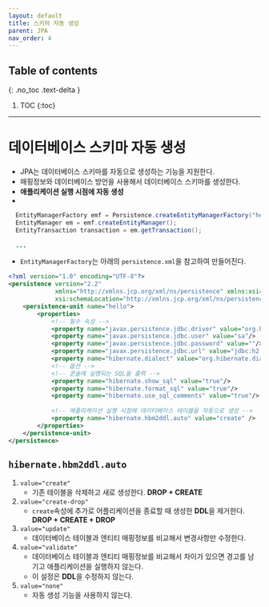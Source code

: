 ```yaml
---
layout: default
title: 스키마 자동 생성
parent: JPA
nav_order: 4
---
```

## Table of contents
{: .no_toc .text-delta }

1. TOC
{:toc}
---

# **데이터베이스 스키마 자동 생성**

- JPA는 데이터베이스 스키마를 자동으로 생성하는 기능을 지원한다.
- 매핑정보와 데이터베이스 방언을 사용해서 데이터베이스 스키마를 생성한다.
- **애플리케이션 실행 시점에 자동 생성**
- 

```java
  EntityManagerFactory emf = Persistence.createEntityManagerFactory("hello");
  EntityManager em = emf.createEntityManager();
  EntityTransaction transaction = em.getTransaction();
  
  ...
```

- `EntityManagerFactory`는 아래의 `persistence.xml`을 참고하여 만들어진다.

```xml
<?xml version="1.0" encoding="UTF-8"?>
<persistence version="2.2"
             xmlns="http://xmlns.jcp.org/xml/ns/persistence" xmlns:xsi="http://www.w3.org/2001/XMLSchema-instance"
             xsi:schemaLocation="http://xmlns.jcp.org/xml/ns/persistence http://xmlns.jcp.org/xml/ns/persistence/persistence_2_2.xsd">
    <persistence-unit name="hello">
        <properties>
            <!-- 필수 속성 -->
            <property name="javax.persistence.jdbc.driver" value="org.h2.Driver"/>
            <property name="javax.persistence.jdbc.user" value="sa"/>
            <property name="javax.persistence.jdbc.password" value=""/>
            <property name="javax.persistence.jdbc.url" value="jdbc:h2:tcp://localhost/~/test"/>
            <property name="hibernate.dialect" value="org.hibernate.dialect.H2Dialect"/>
            <!-- 옵션 -->
            <!-- 콘솔에 실행되는 SQL을 출력 -->
            <property name="hibernate.show_sql" value="true"/>
            <property name="hibernate.format_sql" value="true"/>
            <property name="hibernate.use_sql_comments" value="true"/>
            
            <!-- 애플리케이션 실행 시점에 데이터베이스 테이블을 자동으로 생성 -->
            <property name="hibernate.hbm2ddl.auto" value="create" />
        </properties>
    </persistence-unit>
</persistence>
```
## `hibernate.hbm2ddl.auto`

1. `value="create"`
   - 기존 테이블을 삭제하고 새로 생성한다. **DROP + CREATE**
2. `value="create-drop"`
   - `create`속성에 추가로 어플리케이션을 종료할 때 생성한 **DDL**을 제거한다. **DROP + CREATE + DROP** 
3. `value="update"`
   - 데이터베이스 테이블과 엔티티 매핑정보를 비교해서 변경사항만 수정한다.
4. `value="validate"`
   - 데이터베이스 테이블과 엔티티 매핑정보를 비교해서 차이가 있으면 경고를 남기고 애플리케이션을 실행하지 않는다.
   - 이 설정은 **DDL**을 수정하지 않는다.
5. `value="none"`
   - 자동 생성 기능을 사용하지 않는다.
